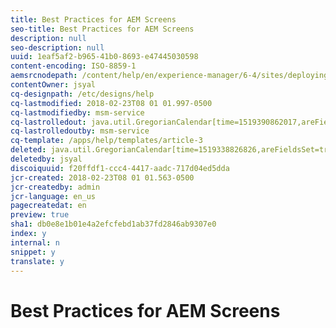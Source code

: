 ```yaml
---
title: Best Practices for AEM Screens
seo-title: Best Practices for AEM Screens
description: null
seo-description: null
uuid: 1eaf5af2-b965-41b0-8693-e47445030598
content-encoding: ISO-8859-1
aemsrcnodepath: /content/help/en/experience-manager/6-4/sites/deploying/using/best-practices0
contentOwner: jsyal
cq-designpath: /etc/designs/help
cq-lastmodified: 2018-02-23T08 01 01.997-0500
cq-lastmodifiedby: msm-service
cq-lastrolledout: java.util.GregorianCalendar[time=1519390862017,areFieldsSet=true,areAllFieldsSet=true,lenient=false,zone=sun.util.calendar.ZoneInfo[id="GMT",offset=0,dstSavings=0,useDaylight=false,transitions=0,lastRule=null],firstDayOfWeek=1,minimalDaysInFirstWeek=1,ERA=1,YEAR=2018,MONTH=1,WEEK_OF_YEAR=8,WEEK_OF_MONTH=4,DAY_OF_MONTH=23,DAY_OF_YEAR=54,DAY_OF_WEEK=6,DAY_OF_WEEK_IN_MONTH=4,AM_PM=1,HOUR=1,HOUR_OF_DAY=13,MINUTE=1,SECOND=2,MILLISECOND=17,ZONE_OFFSET=0,DST_OFFSET=0]
cq-lastrolledoutby: msm-service
cq-template: /apps/help/templates/article-3
deleted: java.util.GregorianCalendar[time=1519338826826,areFieldsSet=true,areAllFieldsSet=true,lenient=false,zone=sun.util.calendar.ZoneInfo[id="GMT",offset=0,dstSavings=0,useDaylight=false,transitions=0,lastRule=null],firstDayOfWeek=1,minimalDaysInFirstWeek=1,ERA=1,YEAR=2018,MONTH=1,WEEK_OF_YEAR=8,WEEK_OF_MONTH=4,DAY_OF_MONTH=22,DAY_OF_YEAR=53,DAY_OF_WEEK=5,DAY_OF_WEEK_IN_MONTH=4,AM_PM=1,HOUR=10,HOUR_OF_DAY=22,MINUTE=33,SECOND=46,MILLISECOND=826,ZONE_OFFSET=0,DST_OFFSET=0]
deletedby: jsyal
discoiquuid: f20ffdf1-ccc4-4417-aadc-717d04ed5dda
jcr-created: 2018-02-23T08 01 01.563-0500
jcr-createdby: admin
jcr-language: en_us
pagecreatedat: en
preview: true
sha1: db0e8e1b01e4a2efcfebd1ab37fd2846ab9307e0
index: y
internal: n
snippet: y
translate: y
---
```


# Best Practices for AEM Screens

